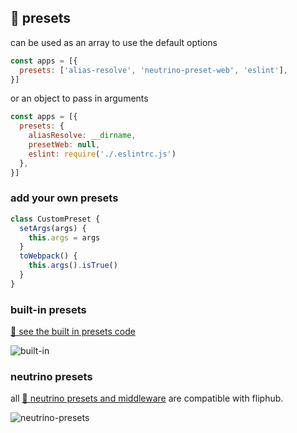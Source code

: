 ## 🍰 presets

can be used as an array to use the default options

```js
const apps = [{
  presets: ['alias-resolve', 'neutrino-preset-web', 'eslint'],
}]
```

or an object to pass in arguments

```js
const apps = [{
  presets: {
    aliasResolve: __dirname,
    presetWeb: null,
    eslint: require('./.eslintrc.js')
  },
}]
```


### add your own presets
```js
class CustomPreset {
  setArgs(args) {
    this.args = args
  }
  toWebpack() {
    this.args().isTrue()
  }
}
```

### built-in presets

[👀 see the built in presets code][src-presets]

![built-in](https://cloud.githubusercontent.com/assets/4022631/24596137/d6701e94-17f1-11e7-8fff-61a5e1b6baca.png)


### neutrino presets

all [🔗 neutrino presets and middleware][neutrino-docs] are compatible with fliphub.

![neutrino-presets](https://cloud.githubusercontent.com/assets/4022631/24596136/d66fc43a-17f1-11e7-94ec-35ed09198891.png)


[neutrino-docs]: https://neutrino.js.org/presets/
[src-presets]: https://github.com/fliphub/fliphub/tree/master/packages/fliphub/src/presets
